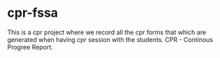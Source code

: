 # cpr-fssa
This is a cpr project where we record all the cpr forms that which are generated when having cpr session with the students. CPR - Continous Progree Report. 
